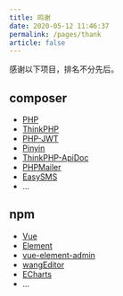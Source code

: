 ```yaml
---
title: 鸣谢
date: 2020-05-12 11:46:37
permalink: /pages/thank
article: false
---
```


感谢以下项目，排名不分先后。

## composer
- [PHP](https://github.com/php/php-src)
- [ThinkPHP](https://github.com/top-think/framework)
- [PHP-JWT](https://github.com/firebase/php-jwt)
- [Pinyin](https://github.com/overtrue/pinyin)
- [ThinkPHP-ApiDoc](https://gitee.com/hg-code/thinkphp-apidoc)
- [PHPMailer](https://github.com/PHPMailer/PHPMailer)
- [EasySMS](https://github.com/overtrue/easy-sms)
- ...

## npm
- [Vue](https://github.com/vuejs/vue)
- [Element](https://github.com/ElemeFE/element)
- [vue-element-admin](https://github.com/PanJiaChen/vue-element-admin)
- [wangEditor](https://github.com/wangeditor-team/wangEditor)
- [ECharts](https://github.com/apache/echarts)
- ...
